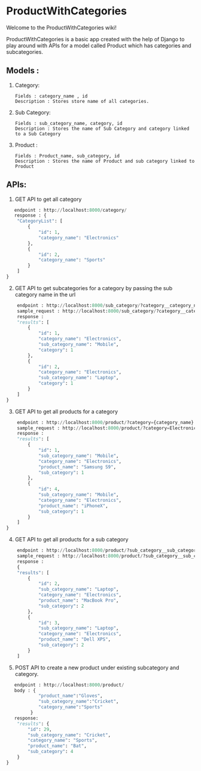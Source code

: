 # ProductWithCategories
Welcome to the ProductWithCategories wiki!

ProductWithCategories is a basic app created with the help of Django to play around with APIs for a model called Product which has categories and subcategories.

## Models :

1. Category:
   ```
   Fields : category_name , id
   Description : Stores store name of all categories.
   ```
2. Sub Category:
   ```
   Fields : sub_category_name, category, id
   Description : Stores the name of Sub Category and category linked to a Sub Category
   ```
3. Product :
   ```
   Fields : Product_name, sub_category, id
   Description : Stores the name of Product and sub category linked to Product

   ```

## APIs: 

1. GET API to get all category
```python
   endpoint : http://localhost:8000/category/
   response : {
    "CategoryList": [
        {
            "id": 1,
            "category_name": "Electronics"
        },
        {
            "id": 2,
            "category_name": "Sports"
        }
    ]
}
```

2. GET API to get subcategories for a category by passing the sub category name in the url  
```python
    endpoint : http://localhost:8000/sub_category/?category__category_name={category_name}
    sample_request : http://localhost:8000/sub_category/?category__category_name=Electronics
    response : 
    "results": [
        {
            "id": 1,
            "category_name": "Electronics",
            "sub_category_name": "Mobile",
            "category": 1
        },
        {
            "id": 2,
            "category_name": "Electronics",
            "sub_category_name": "Laptop",
            "category": 1
        }
    ]
}
```

3.  GET API to get all products for a category
```python
    endpoint : http://localhost:8000/product/?category={category_name}
    sample_request : http://localhost:8000/product/?category=Electronics
    response : 
    "results": [
        {
            "id": 1,
            "sub_category_name": "Mobile",
            "category_name": "Electronics",
            "product_name": "Samsung S9",
            "sub_category": 1
        },
        {
            "id": 4,
            "sub_category_name": "Mobile",
            "category_name": "Electronics",
            "product_name": "iPhoneX",
            "sub_category": 1
        }
    ]
}
```

4.  GET API to get all products for a sub category
```python
    endpoint : http://localhost:8000/product/?sub_category__sub_category_name={sub_category_name}
    sample_request : http://localhost:8000/product/?sub_category__sub_category_name=Laptop
    response : 
    {
    "results": [
        {
            "id": 2,
            "sub_category_name": "Laptop",
            "category_name": "Electronics",
            "product_name": "MacBook Pro",
            "sub_category": 2
        },
        {
            "id": 3,
            "sub_category_name": "Laptop",
            "category_name": "Electronics",
            "product_name": "Dell XPS",
            "sub_category": 2
        }
    ]
```

5. POST API to create a new product under existing subcategory and category.
```python
   endpoint : http://localhost:8000/product/
   body : {
            "product_name":"Gloves",
            "sub_category_name":"Cricket",
            "category_name":"Sports"
         }
   response:
    "results": {
        "id": 29,
        "sub_category_name": "Cricket",
        "category_name": "Sports",
        "product_name": "Bat",
        "sub_category": 4
    }
}
```


  


